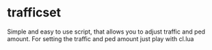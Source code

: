 # trafficset
Simple and easy to use script, that allows you to adjust traffic and ped amount. For setting the traffic and ped amount just play with cl.lua

